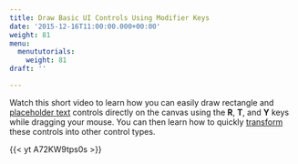 ```yaml
---
title: Draw Basic UI Controls Using Modifier Keys
date: '2015-12-16T11:00:00.000+00:00'
weight: 81
menu:
  menututorials:
    weight: 81
draft: ''

---
```


Watch this short video to learn how you can easily draw rectangle and [placeholder text](//docs.balsamiq.com/desktop/text/#placeholder-text) controls directly on the canvas using the **R**, **T**, and **Y** keys while dragging your mouse. You can then learn how to quickly [transform](/tutorials/transform/) these controls into other control types.

{{< yt A72KW9tps0s >}}